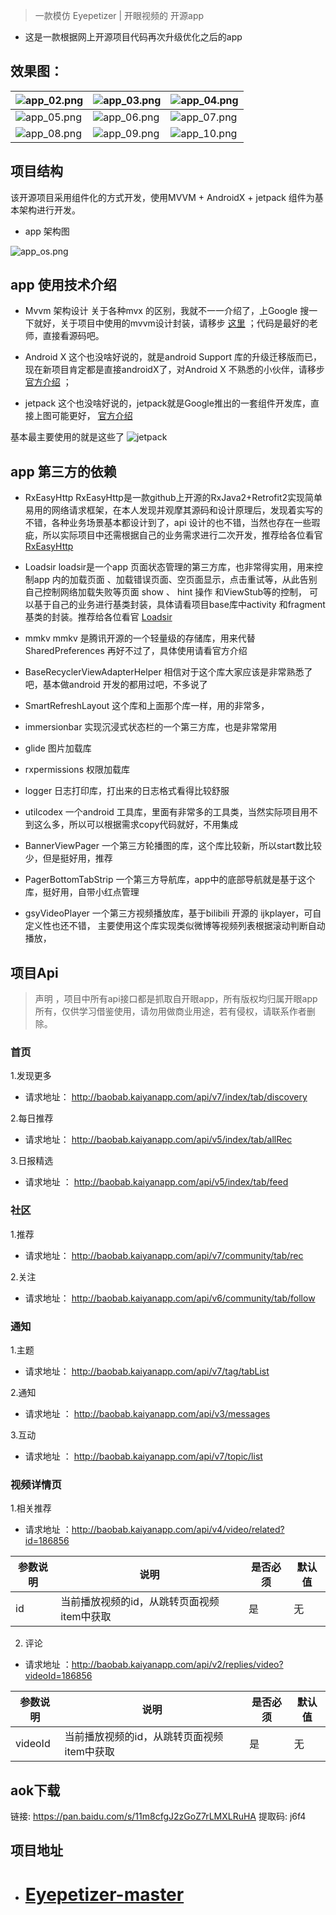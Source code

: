 >  一款模仿 Eyepetizer | 开眼视频的 开源app

- 这是一款根据网上开源项目代码再次升级优化之后的app

## 效果图：

| ![app_02.png](https://upload-images.jianshu.io/upload_images/5549640-9380bb706c59e3af.png?imageMogr2/auto-orient/strip%7CimageView2/2/w/260) | ![app_03.png](https://upload-images.jianshu.io/upload_images/5549640-0fd473371888d8ac.png?imageMogr2/auto-orient/strip%7CimageView2/2/w/260) | ![app_04.png](https://upload-images.jianshu.io/upload_images/5549640-2e2421bce1e93e26.png?imageMogr2/auto-orient/strip%7CimageView2/2/w/260) | 
| ------------------------------------------------------------ | ------------------------------------------------------------ | ------------------------------------------------------------ |
| ![app_05.png](https://upload-images.jianshu.io/upload_images/5549640-5d56b2b27f5e942e.png?imageMogr2/auto-orient/strip%7CimageView2/2/w/260) | ![app_06.png](https://upload-images.jianshu.io/upload_images/5549640-de207f28f6b3bdf7.png?imageMogr2/auto-orient/strip%7CimageView2/2/w/260) | ![app_07.png](https://upload-images.jianshu.io/upload_images/5549640-7e5261c0c5a6f7cd.png?imageMogr2/auto-orient/strip%7CimageView2/2/w/260) | 
| ![app_08.png](https://upload-images.jianshu.io/upload_images/5549640-2b5e338fb31a0c25.png?imageMogr2/auto-orient/strip%7CimageView2/2/w/260) |  ![app_09.png](https://upload-images.jianshu.io/upload_images/5549640-6950f3f3ed412191.png?imageMogr2/auto-orient/strip%7CimageView2/2/w/260) | ![app_10.png](https://upload-images.jianshu.io/upload_images/5549640-58b719bb47a3dbfc.png?imageMogr2/auto-orient/strip%7CimageView2/2/w/260) |



## 项目结构
该开源项目采用组件化的方式开发，使用MVVM + AndroidX + jetpack 组件为基本架构进行开发。


- app 架构图

![app_os.png](https://upload-images.jianshu.io/upload_images/5549640-7e2562e5f83a2e03.png?imageMogr2/auto-orient/strip%7CimageView2/2/w/720)



## app 使用技术介绍

- Mvvm 架构设计
关于各种mvx 的区别，我就不一一介绍了，上Google 搜一下就好，关于项目中使用的mvvm设计封装，请移步 [这里](https://developer.android.google.cn/jetpack/androidx) ；代码是最好的老师，直接看源码吧。

- Android X 
这个也没啥好说的，就是android Support 库的升级迁移版而已，现在新项目肯定都是直接androidX了，对Android X 不熟悉的小伙伴，请移步 [官方介绍](https://developer.android.google.cn/jetpack/androidx) ；

- jetpack
这个也没啥好说的，jetpack就是Google推出的一套组件开发库，直接上图可能更好， [官方介绍](https://developer.android.google.cn/jetpack)

基本最主要使用的就是这些了
 ![jetpack](https://upload-images.jianshu.io/upload_images/5549640-6bcafd8c14058d02.png?imageMogr2/auto-orient/strip%7CimageView2/2/w/1240)

## app 第三方的依赖

- RxEasyHttp
 RxEasyHttp是一款github上开源的RxJava2+Retrofit2实现简单易用的网络请求框架，在本人发现并观摩其源码和设计原理后，发现着实写的不错，各种业务场景基本都设计到了，api 设计的也不错，当然也存在一些瑕疵，所以实际项目中还需根据自己的业务需求进行二次开发，推荐给各位看官[RxEasyHttp](https://github.com/darryrzhong/RxEasyHttp)

- Loadsir
loadsir是一个app 页面状态管理的第三方库，也非常得实用，用来控制app 内的加载页面 、加载错误页面、空页面显示，点击重试等，从此告别自己控制网络加载失败等页面 show 、 hint 操作 和ViewStub等的控制，
可以基于自己的业务进行基类封装，具体请看项目base库中activity 和fragment 基类的封装。推荐给各位看官
[Loadsir](https://github.com/darryrzhong/LoadSir/blob/master/README-cn.md
)

- mmkv 
mmkv 是腾讯开源的一个轻量级的存储库，用来代替SharedPreferences 再好不过了，具体使用请看官方介绍

- BaseRecyclerViewAdapterHelper
相信对于这个库大家应该是非常熟悉了吧，基本做android 开发的都用过吧，不多说了

- SmartRefreshLayout
这个库和上面那个库一样，用的非常多，

- immersionbar
实现沉浸式状态栏的一个第三方库，也是非常常用

- glide
图片加载库

- rxpermissions 
权限加载库

- logger
日志打印库，打出来的日志格式看得比较舒服

- utilcodex
一个android 工具库，里面有非常多的工具类，当然实际项目用不到这么多，所以可以根据需求copy代码就好，不用集成

- BannerViewPager
一个第三方轮播图的库，这个库比较新，所以start数比较少，但是挺好用，推荐

- PagerBottomTabStrip
一个第三方导航库，app中的底部导航就是基于这个库，挺好用，自带小红点管理

- gsyVideoPlayer
一个第三方视频播放库，基于bilibili 开源的 ijkplayer，可自定义性也还不错，
主要使用这个库实现类似微博等视频列表根据滚动判断自动播放，

 
## 项目Api 

> 声明 ，项目中所有api接口都是抓取自开眼app，所有版权均归属开眼app所有，仅供学习借鉴使用，请勿用做商业用途，若有侵权，请联系作者删除。

### 首页

1.发现更多

- 请求地址： http://baobab.kaiyanapp.com/api/v7/index/tab/discovery

2.每日推荐

- 请求地址： http://baobab.kaiyanapp.com/api/v5/index/tab/allRec

3.日报精选

- 请求地址 ： http://baobab.kaiyanapp.com/api/v5/index/tab/feed


### 社区

1.推荐

- 请求地址： http://baobab.kaiyanapp.com/api/v7/community/tab/rec

2.关注

- 请求地址： http://baobab.kaiyanapp.com/api/v6/community/tab/follow


### 通知

1.主题 

- 请求地址： http://baobab.kaiyanapp.com/api/v7/tag/tabList

2.通知 

- 请求地址 ：  http://baobab.kaiyanapp.com/api/v3/messages

3.互动

- 请求地址 ：  http://baobab.kaiyanapp.com/api/v7/topic/list

### 视频详情页 

1.相关推荐 

- 请求地址 ：http://baobab.kaiyanapp.com/api/v4/video/related?id=186856


|参数说明 |说明 |是否必须 |默认值 |
|-|-|-|-|
|id|当前播放视频的id，从跳转页面视频item中获取|是|无|


2. 评论

- 请求地址 ：http://baobab.kaiyanapp.com/api/v2/replies/video?videoId=186856


|参数说明 |说明 |是否必须 |默认值 |
|-|-|-|-|
|videoId|当前播放视频的id，从跳转页面视频item中获取|是|无|

## aok下载

链接: https://pan.baidu.com/s/11m8cfgJ2zGoZ7rLMXLRuHA 提取码: j6f4


## 项目地址 
- # **[Eyepetizer-master](https://github.com/VincentStory/Eyepetizer-master)**








